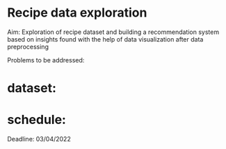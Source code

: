# Recipe data exploration 
Aim: Exploration of recipe dataset and building a recommendation system based on insights found with the help of data visualization after data preprocessing

Problems to be addressed: 

# dataset:


# schedule:

Deadline: 03/04/2022   
